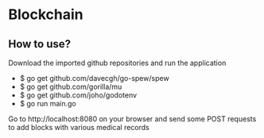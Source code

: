 # Blockchain

## How to use?

Download the imported github repositories and run the application

* $ go get github.com/davecgh/go-spew/spew
* $ go get github.com/gorilla/mu
* $ go get github.com/joho/godotenv
* $ go run main.go

Go to http://localhost:8080 on your browser and send some POST requests to add blocks with various medical records